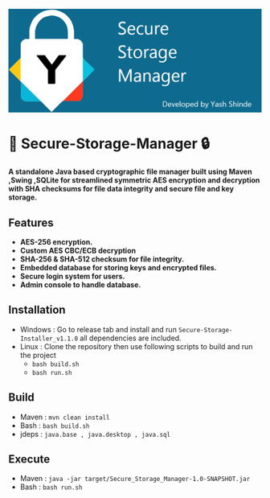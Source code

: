 ![Secure-Storage-Manager](Resources/Splash.png)

# 🔐 Secure-Storage-Manager 🔒

**A standalone Java based cryptographic file manager built using Maven ,Swing ,SQLite for streamlined symmetric AES encryption and decryption with SHA checksums for file data integrity and secure file and key storage.**

## Features  
- **AES-256 encryption.**
- **Custom AES CBC/ECB decryption**
- **SHA-256 & SHA-512 checksum for file integrity.** 
- **Embedded database for storing keys and encrypted files.**
- **Secure login system for users.**
- **Admin console to handle database.**

## Installation
- Windows : Go to release tab and install and run ``Secure-Storage-Installer_v1.1.0`` all dependencies are included.
- Linux : Clone the repository then use following scripts to build and run the project 
   - ``bash build.sh`` 
   - ``bash run.sh``

## Build 
- Maven : ``mvn clean install``
- Bash  : ``bash build.sh`` 
- jdeps : ``java.base , java.desktop , java.sql``

## Execute 
- Maven : ``java -jar target/Secure_Storage_Manager-1.0-SNAPSHOT.jar``
- Bash  : ``bash run.sh``




